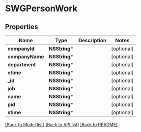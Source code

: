 # SWGPersonWork

## Properties
Name | Type | Description | Notes
------------ | ------------- | ------------- | -------------
**companyId** | **NSString*** |  | [optional] 
**companyName** | **NSString*** |  | [optional] 
**department** | **NSString*** |  | [optional] 
**etime** | **NSString*** |  | [optional] 
**_id** | **NSString*** |  | [optional] 
**job** | **NSString*** |  | [optional] 
**name** | **NSString*** |  | [optional] 
**pid** | **NSString*** |  | [optional] 
**stime** | **NSString*** |  | [optional] 

[[Back to Model list]](../README.md#documentation-for-models) [[Back to API list]](../README.md#documentation-for-api-endpoints) [[Back to README]](../README.md)


